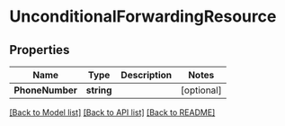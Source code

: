 # UnconditionalForwardingResource

## Properties
Name | Type | Description | Notes
------------ | ------------- | ------------- | -------------
**PhoneNumber** | **string** |  | [optional] 

[[Back to Model list]](../README.md#documentation-for-models) [[Back to API list]](../README.md#documentation-for-api-endpoints) [[Back to README]](../README.md)


